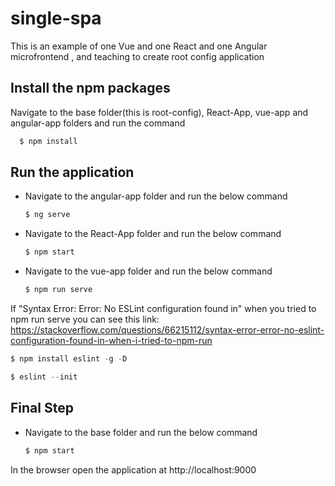 # single-spa
This is an example of one Vue and one React and one Angular microfrontend , and teaching to create root config application

## Install the npm packages
Navigate to the base folder(this is root-config), React-App, vue-app and angular-app folders and run the command
```js
  $ npm install
```
  
## Run the application
- Navigate to the angular-app folder and run the below command
  ```js
  $ ng serve
  ```
- Navigate to the React-App folder and run the below command
  ```js
  $ npm start
  ```
- Navigate to the vue-app folder and run the below command
  ```js
  $ npm run serve
  ```
If "Syntax Error: Error: No ESLint configuration found in" when you tried to npm run serve
you can see this link:
https://stackoverflow.com/questions/66215112/syntax-error-error-no-eslint-configuration-found-in-when-i-tried-to-npm-run

```js
$ npm install eslint -g -D
```
```js
$ eslint --init
```

## Final Step
- Navigate to the base folder and run the below command
  ```js
  $ npm start
  ```

In the browser open the application at http://localhost:9000
